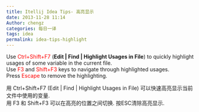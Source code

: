 ```yaml
---
title: Itellij Idea Tips- 高亮显示
date: 2013-11-28 11:14
Author: chengz
categories: 每日一译
tags: idea
permalink: idea-tips-highlight
---
```


Use<span style="color: #ff0000;"> Ctrl+Shift+F7</span> (**Edit | Find |
Highlight Usages in File**) to quickly highlight usages of some variable
in the current file.  
Use<span style="color: #ff0000;"> F3</span> and
<span style="color: #ff0000;">Shift+F3</span> keys to navigate through
highlighted usages.  
Press <span style="color: #ff0000;">Escape</span> to remove the
highlighting.

用 Ctrl+Shift+F7 (Edit | Find | Highlight Usages in File)
可以快速高亮显示当前文件中使用的变量.  
用 F3 和 Shift+F3 可以在高亮的位置之间切换. 按ESC清除高亮显示.


